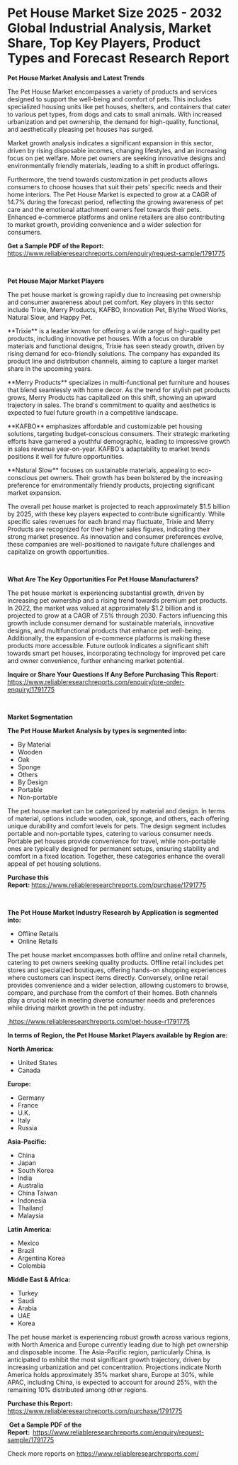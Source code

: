 <p><h1>Pet House Market Size 2025 - 2032 Global Industrial Analysis, Market Share, Top Key Players, Product Types and Forecast Research Report</h1></p><p><strong>Pet House Market Analysis and Latest Trends</strong></p>
<p><p>The Pet House Market encompasses a variety of products and services designed to support the well-being and comfort of pets. This includes specialized housing units like pet houses, shelters, and containers that cater to various pet types, from dogs and cats to small animals. With increased urbanization and pet ownership, the demand for high-quality, functional, and aesthetically pleasing pet houses has surged.</p><p>Market growth analysis indicates a significant expansion in this sector, driven by rising disposable incomes, changing lifestyles, and an increasing focus on pet welfare. More pet owners are seeking innovative designs and environmentally friendly materials, leading to a shift in product offerings. </p><p>Furthermore, the trend towards customization in pet products allows consumers to choose houses that suit their pets' specific needs and their home interiors. The Pet House Market is expected to grow at a CAGR of 14.7% during the forecast period, reflecting the growing awareness of pet care and the emotional attachment owners feel towards their pets. Enhanced e-commerce platforms and online retailers are also contributing to market growth, providing convenience and a wider selection for consumers.</p></p>
<p><strong>Get a Sample PDF of the Report:&nbsp;</strong> <a href="https://www.reliableresearchreports.com/enquiry/request-sample/1791775?utm_campaign=2665&utm_medium=2&utm_source=Github&utm_content=ia&utm_term=04042025&utm_id=pet-house">https://www.reliableresearchreports.com/enquiry/request-sample/1791775</a></p>
<p>&nbsp;</p>
<p><strong>Pet House Major Market Players</strong></p>
<p><p>The pet house market is growing rapidly due to increasing pet ownership and consumer awareness about pet comfort. Key players in this sector include Trixie, Merry Products, KAFBO, Innovation Pet, Blythe Wood Works, Natural Slow, and Happy Pet.</p><p>**Trixie** is a leader known for offering a wide range of high-quality pet products, including innovative pet houses. With a focus on durable materials and functional designs, Trixie has seen steady growth, driven by rising demand for eco-friendly solutions. The company has expanded its product line and distribution channels, aiming to capture a larger market share in the upcoming years.</p><p>**Merry Products** specializes in multi-functional pet furniture and houses that blend seamlessly with home decor. As the trend for stylish pet products grows, Merry Products has capitalized on this shift, showing an upward trajectory in sales. The brand's commitment to quality and aesthetics is expected to fuel future growth in a competitive landscape.</p><p>**KAFBO** emphasizes affordable and customizable pet housing solutions, targeting budget-conscious consumers. Their strategic marketing efforts have garnered a youthful demographic, leading to impressive growth in sales revenue year-on-year. KAFBO's adaptability to market trends positions it well for future opportunities.</p><p>**Natural Slow** focuses on sustainable materials, appealing to eco-conscious pet owners. Their growth has been bolstered by the increasing preference for environmentally friendly products, projecting significant market expansion.</p><p>The overall pet house market is projected to reach approximately $1.5 billion by 2025, with these key players expected to contribute significantly. While specific sales revenues for each brand may fluctuate, Trixie and Merry Products are recognized for their higher sales figures, indicating their strong market presence. As innovation and consumer preferences evolve, these companies are well-positioned to navigate future challenges and capitalize on growth opportunities.</p></p>
<p>&nbsp;</p>
<p><strong>What Are The Key Opportunities For Pet House Manufacturers?</strong></p>
<p><p>The pet house market is experiencing substantial growth, driven by increasing pet ownership and a rising trend towards premium pet products. In 2022, the market was valued at approximately $1.2 billion and is projected to grow at a CAGR of 7.5% through 2030. Factors influencing this growth include consumer demand for sustainable materials, innovative designs, and multifunctional products that enhance pet well-being. Additionally, the expansion of e-commerce platforms is making these products more accessible. Future outlook indicates a significant shift towards smart pet houses, incorporating technology for improved pet care and owner convenience, further enhancing market potential.</p></p>
<p><strong>Inquire or Share Your Questions If Any Before Purchasing This Report:</strong> <a href="https://www.reliableresearchreports.com/enquiry/pre-order-enquiry/1791775?utm_campaign=2665&utm_medium=2&utm_source=Github&utm_content=ia&utm_term=04042025&utm_id=pet-house">https://www.reliableresearchreports.com/enquiry/pre-order-enquiry/1791775</a></p>
<p>&nbsp;</p>
<p><strong>Market Segmentation</strong></p>
<p><strong>The Pet House Market Analysis by types is segmented into:</strong></p>
<p><ul><li>By Material</li><li>Wooden</li><li>Oak</li><li>Sponge</li><li>Others</li><li>By Design</li><li>Portable</li><li>Non-portable</li></ul></p>
<p><p>The pet house market can be categorized by material and design. In terms of material, options include wooden, oak, sponge, and others, each offering unique durability and comfort levels for pets. The design segment includes portable and non-portable types, catering to various consumer needs. Portable pet houses provide convenience for travel, while non-portable ones are typically designed for permanent setups, ensuring stability and comfort in a fixed location. Together, these categories enhance the overall appeal of pet housing solutions.</p></p>
<p><strong>Purchase this Report:&nbsp;</strong><a href="https://www.reliableresearchreports.com/purchase/1791775?utm_campaign=2665&utm_medium=2&utm_source=Github&utm_content=ia&utm_term=04042025&utm_id=pet-house">https://www.reliableresearchreports.com/purchase/1791775</a></p>
<p>&nbsp;</p>
<p><strong>The Pet House Market Industry Research by Application is segmented into:</strong></p>
<p><ul><li>Offline Retails</li><li>Online Retails</li></ul></p>
<p><p>The pet house market encompasses both offline and online retail channels, catering to pet owners seeking quality products. Offline retail includes pet stores and specialized boutiques, offering hands-on shopping experiences where customers can inspect items directly. Conversely, online retail provides convenience and a wider selection, allowing customers to browse, compare, and purchase from the comfort of their homes. Both channels play a crucial role in meeting diverse consumer needs and preferences while driving market growth in the pet industry.</p></p>
<p><a href="https://www.reliableresearchreports.com/pet-house-r1791775?utm_campaign=2665&utm_medium=2&utm_source=Github&utm_content=ia&utm_term=04042025&utm_id=pet-house">&nbsp;https://www.reliableresearchreports.com/pet-house-r1791775</a></p>
<p><strong>In terms of Region, the Pet House Market Players available by Region are:</strong></p>
<p>
    <p> <strong> North America: </strong>
        <ul>
            <li>United States</li>
            <li>Canada</li>
        </ul>
        </p> 
    <p> <strong> Europe: </strong>
        <ul>
            <li>Germany</li>
            <li>France</li>
            <li>U.K.</li>
            <li>Italy</li>
            <li>Russia</li>
        </ul>
        </p> 
    <p> <strong> Asia-Pacific: </strong>
        <ul>
            <li>China</li>
            <li>Japan</li>
            <li>South Korea</li>
            <li>India</li>
            <li>Australia</li>
            <li>China Taiwan</li>
            <li>Indonesia</li>
            <li>Thailand</li>
            <li>Malaysia</li>
        </ul>
        </p> 
    <p> <strong> Latin America: </strong>
        <ul>
            <li>Mexico</li>
            <li>Brazil</li>
            <li>Argentina Korea</li>
            <li>Colombia</li>
        </ul>
        </p> 
    <p> <strong> Middle East & Africa: </strong>
        <ul>
            <li>Turkey</li>
            <li>Saudi</li>
            <li>Arabia</li>
            <li>UAE</li>
            <li>Korea</li>
        </ul>
    </p>
    </p>
<p><p>The pet house market is experiencing robust growth across various regions, with North America and Europe currently leading due to high pet ownership and disposable income. The Asia-Pacific region, particularly China, is anticipated to exhibit the most significant growth trajectory, driven by increasing urbanization and pet concentration. Projections indicate North America holds approximately 35% market share, Europe at 30%, while APAC, including China, is expected to account for around 25%, with the remaining 10% distributed among other regions.</p></p>
<p><strong>Purchase this Report: </strong><a href="https://www.reliableresearchreports.com/purchase/1791775?utm_campaign=2665&utm_medium=2&utm_source=Github&utm_content=ia&utm_term=04042025&utm_id=pet-house">https://www.reliableresearchreports.com/purchase/1791775</a></p>
<p>&nbsp;<strong>Get a Sample PDF of the Report:&nbsp;&nbsp;</strong><a href="https://www.reliableresearchreports.com/enquiry/request-sample/1791775?utm_campaign=2665&utm_medium=2&utm_source=Github&utm_content=ia&utm_term=04042025&utm_id=pet-house">https://www.reliableresearchreports.com/enquiry/request-sample/1791775</a></p>
<p><strong></strong></p>
<p>Check more reports on <a href="https://www.reliableresearchreports.com/?utm_campaign=2665&utm_medium=2&utm_source=Github&utm_content=ia&utm_term=04042025&utm_id=pet-house">https://www.reliableresearchreports.com/</a></p>
